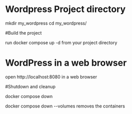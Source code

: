 # Wordpress Project directory 
mkdir my_wordpress
cd my_wordpress/


#Build the project

run docker compose up -d from your project directory


# WordPress in a web browser

open http://localhost:8080 in a web browser

#Shutdown and cleanup

docker compose down

docker compose down --volumes removes the containers


